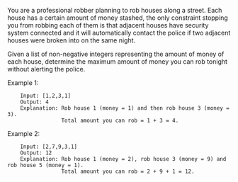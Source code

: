 You are a professional robber planning to rob houses along a street. Each house has a certain amount of money stashed, the only constraint stopping you from robbing each of them is that adjacent houses have security system connected and it will automatically contact the police if two adjacent houses were broken into on the same night.

Given a list of non-negative integers representing the amount of money of each house, determine the maximum amount of money you can rob tonight without alerting the police.

Example 1:

        Input: [1,2,3,1]
        Output: 4
        Explanation: Rob house 1 (money = 1) and then rob house 3 (money = 3).
                     Total amount you can rob = 1 + 3 = 4.
Example 2:

        Input: [2,7,9,3,1]
        Output: 12
        Explanation: Rob house 1 (money = 2), rob house 3 (money = 9) and rob house 5 (money = 1).
                     Total amount you can rob = 2 + 9 + 1 = 12.
